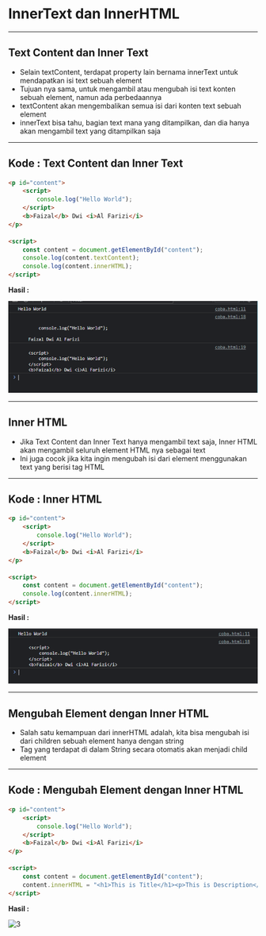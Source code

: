 # InnerText dan InnerHTML

---

## Text Content dan Inner Text

- Selain textContent, terdapat property lain bernama innerText untuk mendapatkan isi text sebuah element
- Tujuan nya sama, untuk mengambil atau mengubah isi text konten sebuah element, namun ada perbedaannya
- textContent akan mengembalikan semua isi dari konten text sebuah element
- innerText bisa tahu, bagian text mana yang ditampilkan, dan dia hanya akan mengambil text yang ditampilkan saja

---

## Kode : Text Content dan Inner Text

```html
<p id="content">
    <script>
        console.log("Hello World");
    </script>
    <b>Faizal</b> Dwi <i>Al Farizi</i>
</p>

<script>
    const content = document.getElementById("content");
    console.log(content.textContent);
    console.log(content.innerHTML);
</script>
```

**Hasil :**

![1](../assets/img/14/1.PNG)

---

## Inner HTML

- Jika Text Content dan Inner Text hanya mengambil text saja, Inner HTML akan mengambil seluruh element HTML nya sebagai text
- Ini juga cocok jika kita ingin mengubah isi dari element menggunakan text yang berisi tag HTML

---

## Kode : Inner HTML

```html
<p id="content">
    <script>
        console.log("Hello World");
    </script>
    <b>Faizal</b> Dwi <i>Al Farizi</i>
</p>

<script>
    const content = document.getElementById("content");
    console.log(content.innerHTML);
</script>
```

**Hasil :**

![2](../assets/img/14/2.PNG)

---

## Mengubah Element dengan Inner HTML

- Salah satu kemampuan dari innerHTML adalah, kita bisa mengubah isi dari children sebuah element hanya dengan string
- Tag yang terdapat di dalam String secara otomatis akan menjadi child element

---

## Kode : Mengubah Element dengan Inner HTML

```html
<p id="content">
    <script>
        console.log("Hello World");
    </script>
    <b>Faizal</b> Dwi <i>Al Farizi</i>
</p>

<script>
    const content = document.getElementById("content");
    content.innerHTML = "<h1>This is Title</h1><p>This is Description</p>";
</script>
```

**Hasil :**

![3](../assets/img//3.PNG)